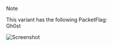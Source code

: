 > [!NOTE]  
> This variant has the following PacketFlag:  
> Gh0st  
  
![Screenshot](https://raw.githubusercontent.com/Cryakl/Ultimate-RAT-Collection/refs/heads/main/Gh0stRat/Gh0st%20RAT%201.0%20Alpha/Screenshot.png)
